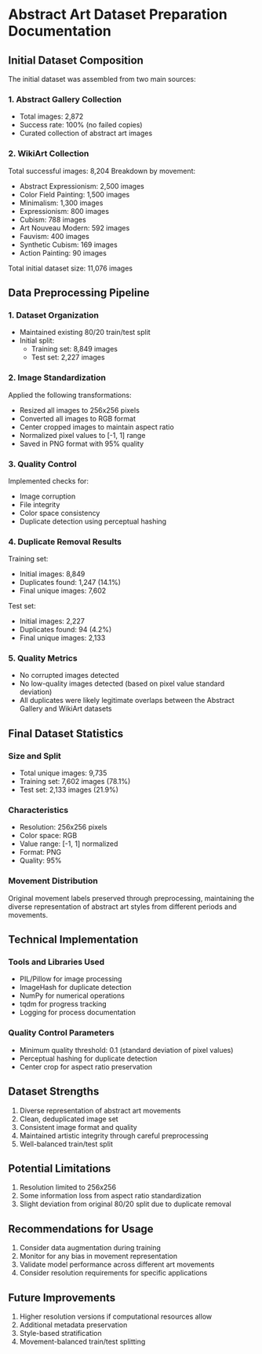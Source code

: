 # Abstract Art Dataset Preparation Documentation

## Initial Dataset Composition

The initial dataset was assembled from two main sources:

### 1. Abstract Gallery Collection
- Total images: 2,872
- Success rate: 100% (no failed copies)
- Curated collection of abstract art images

### 2. WikiArt Collection
Total successful images: 8,204
Breakdown by movement:
- Abstract Expressionism: 2,500 images
- Color Field Painting: 1,500 images
- Minimalism: 1,300 images
- Expressionism: 800 images
- Cubism: 788 images
- Art Nouveau Modern: 592 images
- Fauvism: 400 images
- Synthetic Cubism: 169 images
- Action Painting: 90 images

Total initial dataset size: 11,076 images

## Data Preprocessing Pipeline

### 1. Dataset Organization
- Maintained existing 80/20 train/test split
- Initial split:
  - Training set: 8,849 images
  - Test set: 2,227 images

### 2. Image Standardization
Applied the following transformations:
- Resized all images to 256x256 pixels
- Converted all images to RGB format
- Center cropped images to maintain aspect ratio
- Normalized pixel values to [-1, 1] range
- Saved in PNG format with 95% quality

### 3. Quality Control
Implemented checks for:
- Image corruption
- File integrity
- Color space consistency
- Duplicate detection using perceptual hashing

### 4. Duplicate Removal Results
Training set:
- Initial images: 8,849
- Duplicates found: 1,247 (14.1%)
- Final unique images: 7,602

Test set:
- Initial images: 2,227
- Duplicates found: 94 (4.2%)
- Final unique images: 2,133

### 5. Quality Metrics
- No corrupted images detected
- No low-quality images detected (based on pixel value standard deviation)
- All duplicates were likely legitimate overlaps between the Abstract Gallery and WikiArt datasets

## Final Dataset Statistics

### Size and Split
- Total unique images: 9,735
- Training set: 7,602 images (78.1%)
- Test set: 2,133 images (21.9%)

### Characteristics
- Resolution: 256x256 pixels
- Color space: RGB
- Value range: [-1, 1] normalized
- Format: PNG
- Quality: 95%

### Movement Distribution
Original movement labels preserved through preprocessing, maintaining the diverse representation of abstract art styles from different periods and movements.

## Technical Implementation

### Tools and Libraries Used
- PIL/Pillow for image processing
- ImageHash for duplicate detection
- NumPy for numerical operations
- tqdm for progress tracking
- Logging for process documentation

### Quality Control Parameters
- Minimum quality threshold: 0.1 (standard deviation of pixel values)
- Perceptual hashing for duplicate detection
- Center crop for aspect ratio preservation

## Dataset Strengths
1. Diverse representation of abstract art movements
2. Clean, deduplicated image set
3. Consistent image format and quality
4. Maintained artistic integrity through careful preprocessing
5. Well-balanced train/test split

## Potential Limitations
1. Resolution limited to 256x256
2. Some information loss from aspect ratio standardization
3. Slight deviation from original 80/20 split due to duplicate removal

## Recommendations for Usage
1. Consider data augmentation during training
2. Monitor for any bias in movement representation
3. Validate model performance across different art movements
4. Consider resolution requirements for specific applications

## Future Improvements
1. Higher resolution versions if computational resources allow
2. Additional metadata preservation
3. Style-based stratification
4. Movement-balanced train/test splitting
